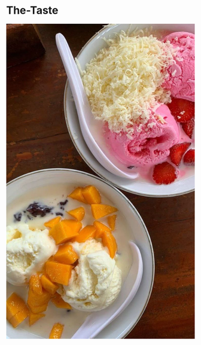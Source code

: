 # The-Taste
![alt text](https://github.com/nadyarara08/The-Taste/blob/main/TheTaste/images/Ice%20cream.jpeg?raw=true)
